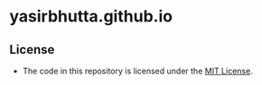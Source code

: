 # yasirbhutta.github.io

## License
- The code in this repository is licensed under the [MIT License](LICENSE).
